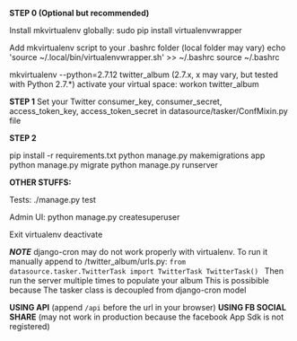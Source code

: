 **STEP 0 (Optional but recommended)**

Install mkvirtualenv globally:
sudo pip install virtualenvwrapper

Add mkvirtualenv script to your .bashrc folder (local folder may vary)
echo 'source ~/.local/bin/virtualenvwrapper.sh' >> ~/.bashrc
source ~/.bashrc

mkvirtualenv --python=2.7.12 twitter_album (2.7.x, x may vary, but tested with Python 2.7.*)
activate your virtual space:
workon twitter_album


**STEP 1**
Set your Twitter consumer_key, consumer_secret, access_token_key, access_token_secret in datasource/tasker/ConfMixin.py file

**STEP 2**


pip install -r requirements.txt
python manage.py makemigrations app
python manage.py migrate
python manage.py runserver


**OTHER STUFFS:**

Tests:
./manage.py test

Admin UI:
python manage.py createsuperuser

Exit virtualenv
deactivate

**_NOTE_** django-cron may do not work properly with virtualenv.
To run it manually append to /twitter_album/urls.py:
`from datasource.tasker.TwitterTask import TwitterTask
TwitterTask()
`
Then run the server multiple times to populate your album
This is possibible because The tasker class is decoupled from django-cron model

**USING API**
(append `/api` before the url in your browser)
**USING FB SOCIAL SHARE**
(may not work in production because the facebook App Sdk is not registered)
